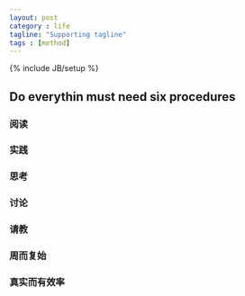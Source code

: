```yaml
---
layout: post
category : life
tagline: "Supporting tagline"
tags : [method]
---
```

{% include JB/setup %}


## Do everythin must need six procedures

### 阅读

###	实践

### 思考

### 讨论

### 请教

### 周而复始

### 真实而有效率
